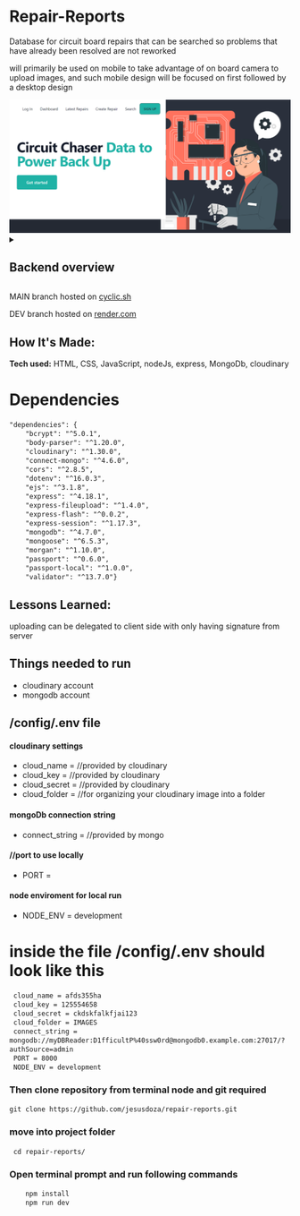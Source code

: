 # Repair-Reports
Database for circuit board repairs that can be searched so problems that have already been resolved are not reworked 

will primarily be used on mobile to take advantage of on board camera to upload images, and such mobile design will be focused on first followed by a desktop design

<div>
  <img src='https://github.com/jesusdoza/diagrams/blob/main/repair-reports/repair%20reports%20splash.png?raw=true' >
</div>
  <details>
  <summary><h2>Backend overview</h2> </summary>
    <img src="https://raw.githubusercontent.com/jesusdoza/diagrams/932dd42c34978e4b55f0334809721430822bcae2/repair-reports/repair-reports-diagram.drawio.svg">
   
  </details>



MAIN branch hosted on [cyclic.sh](https://repair-reports.cyclic.app/)

DEV branch hosted on [render.com](https://repair-reports-dev.onrender.com/)






## How It's Made:


**Tech used:** HTML, CSS, JavaScript, nodeJs, express, MongoDb, cloudinary

# Dependencies
```
"dependencies": {
    "bcrypt": "^5.0.1",
    "body-parser": "^1.20.0",
    "cloudinary": "^1.30.0",
    "connect-mongo": "^4.6.0",
    "cors": "^2.8.5",
    "dotenv": "^16.0.3",
    "ejs": "^3.1.8",
    "express": "^4.18.1",
    "express-fileupload": "^1.4.0",
    "express-flash": "^0.0.2",
    "express-session": "^1.17.3",
    "mongodb": "^4.7.0",
    "mongoose": "^6.5.3",
    "morgan": "^1.10.0",
    "passport": "^0.6.0",
    "passport-local": "^1.0.0",
    "validator": "^13.7.0"}
```




## Lessons Learned:
uploading can be delegated to client side with only having signature from server


## Things needed to run
- cloudinary account
- mongodb account


## /config/.env  file
#### cloudinary settings
- cloud_name = //provided by cloudinary
- cloud_key = //provided by cloudinary
- cloud_secret = //provided by cloudinary
- cloud_folder = //for organizing your cloudinary image into a folder
#### mongoDb connection string
- connect_string = //provided by mongo
#### //port to use locally
- PORT = 
#### node enviroment for local run
- NODE_ENV = development

# inside the file /config/.env should look like this
```
 cloud_name = afds355ha 
 cloud_key = 125554658
 cloud_secret = ckdskfalkfjai123
 cloud_folder = IMAGES
 connect_string = mongodb://myDBReader:D1fficultP%40ssw0rd@mongodb0.example.com:27017/?authSource=admin
 PORT = 8000
 NODE_ENV = development
```


### Then clone repository from terminal node and git required 
```
git clone https://github.com/jesusdoza/repair-reports.git
```
### move into project folder
```
 cd repair-reports/
```
### Open terminal prompt and run following commands
```
    npm install
    npm run dev
```
